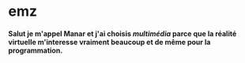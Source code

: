 # emz

#### Salut je m'appel Manar et j'ai choisis _multimédia_ parce que la réalité virtuelle m'interesse vraiment beaucoup et de même pour la programmation.
